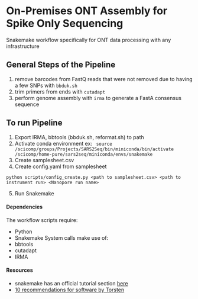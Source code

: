 # On-Premises ONT Assembly for Spike Only Sequencing

Snakemake workflow specifically for ONT data processing with any infrastructure


## General Steps of the Pipeline
1. remove barcodes from FastQ reads that were not removed due to having a few SNPs with `bbduk.sh`
2. trim primers from ends with `cutadapt`
3. perform genome assembly with `irma` to generate a FastA consensus sequence



## To run Pipeline
1. Export IRMA, bbtools (bbduk.sh, reformat.sh) to path
2. Activate conda environment
ex: 
` source /scicomp/groups/Projects/SARS2Seq/bin/miniconda/bin/activate /scicomp/home-pure/sars2seq/miniconda/envs/snakemake`
3. Create samplesheet.csv
4. Create config.yaml from samplesheet

` python scripts/config_create.py <path to samplesheet.csv> <path to instrument run> <Nanopore run name> `

5. Run Snakemake


#### Dependencies
The workflow scripts require:
- Python
- Snakemake
System calls make use of:
- bbtools
- cutadapt
- IRMA


#### Resources
- snakemake has an official tutorial section [here](https://snakemake.readthedocs.io/en/stable/tutorial/tutorial.html#tutorial)
- [10 recommendations for software by Torsten](https://gigascience.biomedcentral.com/articles/10.1186/2047-217X-2-15)
